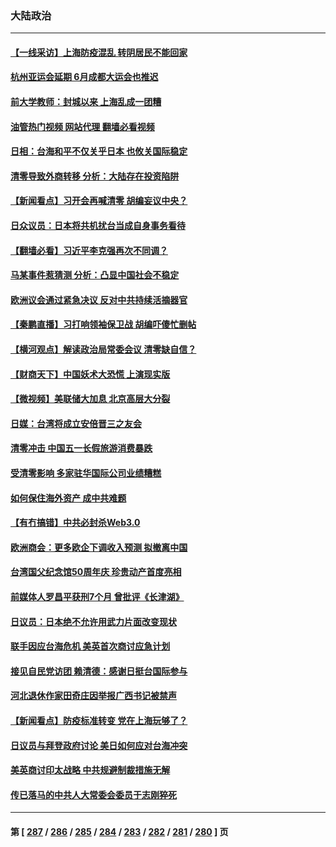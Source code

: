 ### 大陆政治
---
#### [【一线采访】上海防疫混乱 转阴居民不能回家](../../pages/ncid277/n13728726.md?05062045) 
#### [杭州亚运会延期 6月成都大运会也推迟](../../pages/ncid277/n13728690.md?05062045) 
#### [前大学教师：封城以来 上海乱成一团糟](../../pages/ncid277/n13728515.md?05062045) 
#### [油管热门视频 网站代理 翻墙必看视频](http://209.222.30.114:81/youtube.html?05062045)
#### [日相：台海和平不仅关乎日本 也攸关国际稳定](../../pages/ncid277/n13728449.md?05062045) 
#### [清零导致外商转移 分析：大陆存在投资陷阱](../../pages/ncid277/n13728263.md?05062045) 
#### [【新闻看点】习开会再喊清零 胡编妄议中央？](../../pages/ncid277/n13728063.md?05062045) 
#### [日众议员：日本将共机扰台当成自身事务看待](../../pages/ncid277/n13728379.md?05062045) 
#### [【翻墙必看】习近平李克强再次不同调？](../../pages/ncid277/n13728300.md?05062045) 
#### [马某事件惹猜测 分析：凸显中国社会不稳定](../../pages/ncid277/n13728190.md?05062045) 
#### [欧洲议会通过紧急决议 反对中共持续活摘器官](../../pages/ncid277/n13728211.md?05062045) 
#### [【秦鹏直播】习打响领袖保卫战 胡编吓傻忙删帖](../../pages/ncid277/n13728243.md?05062045) 
#### [【横河观点】解读政治局常委会议 清零缺自信？](../../pages/ncid277/n13728250.md?05062045) 
#### [【财商天下】中国妖术大恐慌 上演现实版](../../pages/ncid277/n13728067.md?05062045) 
#### [【微视频】美联储大加息 北京高层大分裂](../../pages/ncid277/n13727958.md?05062045) 
#### [日媒：台湾将成立安倍晋三之友会](../../pages/ncid277/n13728009.md?05062045) 
#### [清零冲击 中国五一长假旅游消费暴跌](../../pages/ncid277/n13727808.md?05062045) 
#### [受清零影响 多家驻华国际公司业绩糟糕](../../pages/ncid277/n13727917.md?05062045) 
#### [如何保住海外资产 成中共难题](../../pages/ncid277/n13727963.md?05062045) 
#### [【有冇搞错】中共必封杀Web3.0](../../pages/ncid277/n13727399.md?05062045) 
#### [欧洲商会：更多欧企下调收入预测 拟撤离中国](../../pages/ncid277/n13727803.md?05062045) 
#### [台湾国父纪念馆50周年庆 珍贵动产首度亮相](../../pages/ncid277/n13727751.md?05062045) 
#### [前媒体人罗昌平获刑7个月 曾批评《长津湖》](../../pages/ncid277/n13727731.md?05062045) 
#### [日议员：日本绝不允许用武力片面改变现状](../../pages/ncid277/n13727721.md?05062045) 
#### [联手因应台海危机 美英首次商讨应急计划](../../pages/ncid277/n13727635.md?05062045) 
#### [接见自民党访团 赖清德：感谢日挺台国际参与](../../pages/ncid277/n13727571.md?05062045) 
#### [河北退休作家田奇庄因举报广西书记被禁声](../../pages/ncid277/n13727634.md?05062045) 
#### [【新闻看点】防疫标准转变 党在上海玩够了？](../../pages/ncid277/n13727183.md?05062045) 
#### [日议员与拜登政府讨论 美日如何应对台海冲突](../../pages/ncid277/n13727470.md?05062045) 
#### [美英商讨印太战略 中共规避制裁措施无解](../../pages/ncid277/n13727536.md?05062045) 
#### [传已落马的中共人大常委会委员于志刚猝死](../../pages/ncid277/n13727504.md?05062045) 

---
#### 第 [ [287](./287.md?05062045) / [286](./286.md?05062045) / [285](./285.md?05062045) / [284](./284.md?05062045) / [283](./283.md?05062045) / [282](./282.md?05062045) / [281](./281.md?05062045) / [280](./280.md?05062045) ] 页
